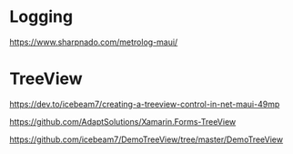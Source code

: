 # Logging


https://www.sharpnado.com/metrolog-maui/

# TreeView

https://dev.to/icebeam7/creating-a-treeview-control-in-net-maui-49mp

https://github.com/AdaptSolutions/Xamarin.Forms-TreeView

https://github.com/icebeam7/DemoTreeView/tree/master/DemoTreeView
